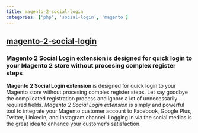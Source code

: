 ```yaml
---
title: magento-2-social-login
categories: ['php', 'social-login', 'magento']
---
```

## [magento-2-social-login](https://github.com/mageplaza/magento-2-social-login)

### Magento 2 Social Login extension is designed for quick login to your Magento 2 store without procesing complex register steps


**Magento 2 Social Login extension** is designed for quick login to your Magento store without procesing complex register steps. Let say goodbye the complicated registration process and ignore a lot of unnecessarily required fields. *Magento 2 Social Login extension* is simply and powerful tool to integrate your Magento customer account to Facebook, Google Plus, Twitter, LinkedIn, and Instagram channel. Logging in via the social medias is the great idea to enhance your customer’s satisfaction.
